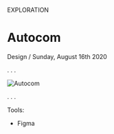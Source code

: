 <p class="type">EXPLORATION</p>

# Autocom

<p class="meta">Design  /  Sunday, August 16th 2020</p>

<p class="caption">. . .</p>

![Autocom](../assets/images/works/details/252-autocom/autocom.jpg)

<p class="caption">. . .</p>

Tools:
- Figma
